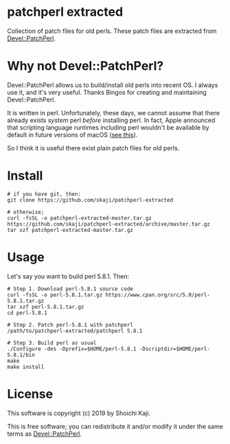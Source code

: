 # patchperl extracted

Collection of patch files for old perls.
These patch files are extracted from [Devel::PatchPerl](https://metacpan.org/pod/Devel::PatchPerl).

# Why not Devel::PatchPerl?

Devel::PatchPerl allows us to build/install old perls into recent OS.
I always use it, and it's very useful. Thanks Bingos for creating and maintaining Devel::PatchPerl.

It is written in perl. Unfortunately, these days, we cannot assume that there already exists *system* perl *before* installing perl.
In fact, Apple announced that scripting language runtimes including perl wouldn't be available by default in future versions of macOS
([see this](https://developer.apple.com/documentation/xcode_release_notes/xcode_11_release_notes)).

So I think it is useful there exist plain patch files for old perls.

# Install

```
# if you have git, then:
git clone https://github.com/skaji/patchperl-extracted

# otherwise;
curl -fsSL -o patchperl-extracted-master.tar.gz https://github.com/skaji/patchperl-extracted/archive/master.tar.gz
tar xzf patchperl-extracted-master.tar.gz
```

# Usage

Let's say you want to build perl 5.8.1. Then:

```
# Step 1. Download perl-5.8.1 source code
curl -fsSL -o perl-5.8.1.tar.gz https://www.cpan.org/src/5.0/perl-5.8.1.tar.gz
tar xzf perl-5.8.1.tar.gz
cd perl-5.8.1

# Step 2. Patch perl-5.8.1 with patchperl
/path/to/patchperl-extracted/patchperl 5.8.1

# Step 3. Build perl as usual
./Configure -des -Dprefix=$HOME/perl-5.8.1 -Dscriptdir=$HOME/perl-5.8.1/bin
make
make install
```

# License

This software is copyright (c) 2019 by Shoichi Kaji.

This is free software;
you can redistribute it and/or modify it under the same terms
as [Devel::PatchPerl](https://metacpan.org/pod/Devel::PatchPerl).
